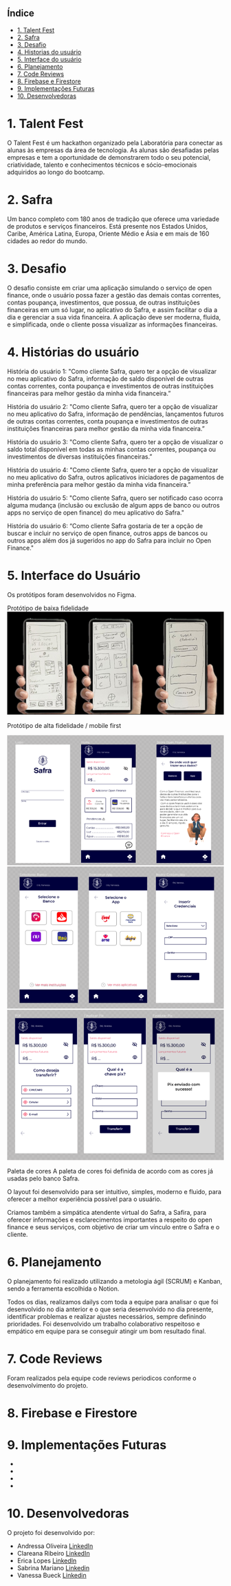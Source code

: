 ## Índice

* [1. Talent Fest](#1-talent-fest)
* [2. Safra](#2-safra)
* [3. Desafio](#3-desafio)
* [4. Historias do usuário](#4-historias-do-usuário)
* [5. Interface do usuário](#5-interface-do-usuário)
* [6. Planejamento](#6-planejamento)
* [7. Code Reviews](#7-code-reviews)
* [8. Firebase e Firestore](#8-firebase-e-firestore)
* [9. Implementações Futuras](9-#implementações-futuras)
* [10. Desenvolvedoras](#10-desenvolvedoras)

# 1. Talent Fest

O Talent Fest é um hackathon organizado pela Laboratória para conectar as alunas às empresas da área de tecnologia. As alunas são desafiadas pelas empresas e tem a oportunidade de demonstrarem todo o seu potencial, criatividade, talento e conhecimentos técnicos e sócio-emocionais adquiridos ao longo do bootcamp.

# 2. Safra

Um banco completo com 180 anos de tradição que oferece uma variedade de produtos e serviços financeiros. Está presente nos Estados Unidos, Caribe, América Latina, Europa, Oriente Médio e Ásia e em mais de 160 cidades ao redor do mundo. 

# 3. Desafio

O desafio consiste em criar uma aplicação simulando o serviço de open finance, onde o usuário possa fazer a gestão das demais contas correntes, contas poupança, investimentos, que possua, de outras instituições financeiras em um só lugar, no aplicativo do Safra, e assim facilitar o dia a dia e gerenciar a sua vida financeira. A aplicação deve ser moderna, fluida, e simplificada, onde o cliente possa visualizar as informações financeiras. 

# 4. Histórias do usuário

História do usuário 1: 
"Como cliente Safra, quero ter a opção de visualizar no meu aplicativo do Safra, informação de saldo disponível de outras contas correntes, conta poupança e investimentos de outras instituições financeiras para melhor gestão da minha vida financeira.”

História do usuário 2: 
"Como cliente Safra, quero ter a opção de visualizar no meu aplicativo do Safra, informação de pendências, lançamentos futuros de outras contas correntes, conta poupança e investimentos de outras instituições financeiras para melhor gestão da minha vida financeira.”

História do usuário 3: 
"Como cliente Safra, quero ter a opção de visualizar o saldo total disponível em todas as minhas contas correntes, poupança ou investimentos de diversas instituições financeiras.”

História do usuário 4: 
"Como cliente Safra, quero ter a opção de visualizar no meu aplicativo do Safra, outros aplicativos iniciadores de pagamentos de minha preferência para melhor gestão da minha vida financeira.”

História do usuário 5: 
"Como cliente Safra, quero ser notificado caso ocorra alguma mudança (inclusão ou exclusão de algum apps de banco ou outros apps no serviço de open finance) do meu aplicativo do Safra."

História do usuário 6:
“Como cliente Safra gostaria de ter a opção de buscar e incluir no serviço de open finance, outros apps de bancos ou outros apps além dos já sugeridos no app do Safra para incluir no Open Finance."

# 5. Interface do Usuário

Os protótipos foram desenvolvidos no Figma.

Protótipo de baixa fidelidade
![Prototipo de baixa](src/img/prototipobaixa.png) 

Protótipo de alta fidelidade / mobile first

![Prototipo de alta 1](src/img/prototipoalta1.png) 
![Prototipo de alta 2](src/img/prototipoalta2.png) 
![Prototipo de alta 2](src/img/prototipoalta3.png)

Paleta de cores
A paleta de cores foi definida de acordo com as cores já usadas pelo banco Safra.

O layout foi desenvolvido para ser intuitivo, simples, moderno e fluido, para oferecer a melhor experiência possível para o usuário.

Criamos também a simpática atendente virtual do Safra, a Safira, para oferecer informações e esclarecimentos importantes a respeito do open finance e seus serviços, com objetivo de criar um vínculo entre o Safra e o cliente.

# 6. Planejamento

O planejamento foi realizado utilizando a metologia ágil (SCRUM) e Kanban, sendo a ferramenta escolhida o Notion.

Todos os dias, realizamos dailys com toda a equipe para analisar o que foi desenvolvido no dia anterior e o que seria desenvolvido no dia presente, identificar problemas e realizar ajustes necessários, sempre definindo prioridades. Foi desenvolvido um trabalho colaborativo respeitoso e empático em equipe para se conseguir atingir um bom resultado final.

# 7. Code Reviews

Foram realizados pela equipe code reviews periodicos conforme o desenvolvimento do projeto.

# 8. Firebase e Firestore


# 9. Implementações Futuras

* 
* 
* 
* 

# 10. Desenvolvedoras

O projeto foi desenvolvido por:

* Andressa Oliveira [LinkedIn]( https://www.linkedin.com/in/andressa-oliveira-front-end/) 
* Clareana Ribeiro [LinkedIn](https://www.linkedin.com/in/clareanaribeiro/)
* Erica Lopes [LinkedIn](https://www.linkedin.com/in/blericalopes/)
* Sabrina Mariano [Linkedin](https://www.linkedin.com/in/sabrina-dias-mariano/)
* Vanessa Bueck [Linkedin](https://www.linkedin.com/in/vanessa-bueck/)
 

